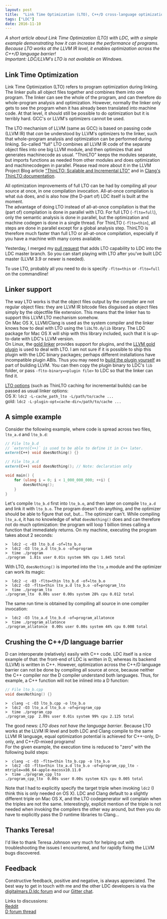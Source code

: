 ```yaml
---
layout: post
title:  "Link Time Optimization (LTO), C++/D cross-language optimization"
tags: ["LDC"]
date: 2016-11-10
---
```


_A short article about Link Time Optimization (LTO) with LDC, with a simple example demonstrating how it can increase the performance of programs. Because LTO works at the LLVM IR level, it enables optimization across the C++/D language barrier!  
Important: LDC/LLVM's LTO is not available on Windows._

## Link Time Optimization

Link Time Optimization (LTO) refers to program optimization during linking. The linker pulls all object files together and combines them into one program. The linker can see the whole of the program, and can therefore do whole-program analysis and optimization. However, normally the linker only gets to see the program when it has already been translated into machine code. At that level, it should still be possible to do optimization but it is terribly hard. GCC's or LLVM's optimizers cannot be used.

The LTO mechanism of LLVM (same as GCC) is based on passing code (LLVM IR) that _can_ be understood by LLVM's optimizers to the linker, such that whole-program analysis and optimization can be performed during linking. So-called "full" LTO combines all LLVM IR code of the separate object files into one big LLVM module, and then optimizes that and generates machinecode as usual. "ThinLTO" keeps the modules separate, but imports functions as needed from other modules and does optimization and machinecodegen in parallel. Please read more about it in the LLVM Project Blog article ["ThinLTO: Scalable and Incremental LTO"](http://blog.llvm.org/2016/06/thinlto-scalable-and-incremental-lto.html) and in [Clang's ThinLTO documentation](http://clang.llvm.org/docs/ThinLTO.html).

All optimization improvements of full LTO can be had by compiling all your source at once, in one compilation invocation. All-at-once compilation is what `dub` does, and is also how (the D-part of) LDC itself is built at the moment.  
The advantage of doing LTO instead of all-at-once compilation is that the (part of) compilation is done in parallel with LTO. For full LTO (`-flto=full`), only the semantic analysis is done in parallel, but the optimization and machine codegen is done in a single thread. For ThinLTO (`-flto=thin`), all steps are done in parallel except for a global analysis step. ThinLTO is therefore much faster than full LTO or all-at-once compilation, especially if you have a machine with many cores available.

Yesterday, I merged my [pull request](https://github.com/ldc-developers/ldc/pull/1840) that adds LTO capability to LDC into the LDC master branch. So you can start playing with LTO after you've built LDC master (LLVM 3.9 or newer is needed).

To use LTO, probably all you need to do is specify `-flto=thin` or `-flto=full` on the commandline!

## Linker support

The way LTO works is that the object files output by the compiler are not regular object files: they are LLVM IR bitcode files disguised as object files simply by the objectfile file extension. This means that the linker has to support this LLVM LTO mechanism somehow.  
On Mac OS X, LLVM/Clang is used as the system compiler and the linker knows how to deal with LTO using the `libLTO.dylib` library. The LDC package for Mac OS X will ship with this library included, such that it is up-to-date with LDC's LLVM version.  
On Linux, the [gold linker](https://sourceware.org/binutils/) provides support for plugins, and the [LLVM gold plugin](http://llvm.org/docs/GoldPlugin.html) is used to deal with LTO. I am not sure if it is possible to ship this plugin with the LDC binary packages; perhaps different installations have incompatible plugin ABIs. Thus you may need to [build the plugin yourself](http://llvm.org/docs/GoldPlugin.html#lto-how-to-build) as part of building LLVM. You can then copy the plugin binary to LDC's `lib` folder, or pass `-flto-binary=<plugin file>` to LDC so that the linker can find it.

[LTO options](http://clang.llvm.org/docs/ThinLTO.html#usage) (such as ThinLTO caching for incremental builds) can be passed as usual linker options:  
OS X: `ldc2 -L-cache_path_lto -L/path/to/cache ...`  
gold: `ldc2 -L-plugin-opt=cache-dir=/path/to/cache ...`

## A simple example

Consider the following example, where code is spread across two files, `lto_a.d` and `lto_b.d`:

```d
// File lto_b.d
// `extern(C++)` is used to be able to define it in C++ later.
extern(C++) void doesNothing() {}
```

```d
// File lto_a.d
extern(C++) void doesNothing(); // Note: declaration only

void main() {
    for (ulong i = 0; i < 1_000_000_000; ++i) {
        doesNothing();
    }
}
```

Let's compile `lto_b.d` first into `lto_b.o`, and then later on compile `lto_a.d` and link it with `lto_b.o`. The program doesn't do anything, and the optimizer should be able to figure that out, but... The optimizer can't. While compiling `lto_a.d`, it has no knowledge of what `doesNothing()` does and can therefore not do much optimization: the program will loop 1 billion times calling a function that immediately returns. On my machine, executing the program takes about 2 seconds:

```
>  ldc2 -c -O3 lto_b.d -of=lto_b.o
>  ldc2 -O3 lto_a.d lto_b.o -of=program
>  time ./program
./program  1.81s user 0.01s system 98% cpu 1.845 total
```

With LTO, `doesNothing()` is imported into the `lto_a` module and the optimizer can work its magic:

```
>  ldc2 -c -O3 -flto=thin lto_b.d -of=lto_b.o
>  ldc2 -O3 -flto=thin lto_a.d lto_b.o -of=program_lto
>  time ./program_lto
./program_lto  0.00s user 0.00s system 28% cpu 0.012 total
```

The same run time is obtained by compiling all source in one compiler invocation:

```
>  ldc2 -O3 lto_a.d lto_b.d -of=program_allatonce
>  time ./program_allatonce
./program_allatonce  0.00s user 0.00s system 44% cpu 0.008 total
```

## Crushing the C++/D language barrier

D can interoperate (relatively) easily with C++ code. LDC itself is a nice example of that: the front-end of LDC is written in D, whereas its backend (LLVM) is written in C++. However, optimization across the C++/D language barrier can not be done by compiling all source at once, because neither the C++ compiler nor the D compiler understand both languages. Thus, for example, a C++ function will not be inlined into a D function:

```cpp
// File lto_b.cpp
void doesNothing() {}
```

```
>  clang -c -O3 lto_b.cpp -o lto_b.o
>  ldc2 -O3 lto_a.d lto_b.o -of=program_cpp
>  time ./program_cpp
./program_cpp  2.09s user 0.01s system 99% cpu 2.125 total
```

The good news: _LTO does not have the language barrier_. Because LTO works at the LLVM IR level and both LDC and Clang compile to the same LLVM IR language, equal optimization potential is achieved for C++-only, D-only, and C++/D-mixed programs!  
For the given example, the execution time is reduced to "zero" with the following build steps:  

```
>  clang -c -O3 -flto=thin lto_b.cpp -o lto_b.o
>  ldc2 -O3 -flto=thin lto_a.d lto_b.o -of=program_cpp_lto -mtriple=x86_64-apple-macosx10.11.0
>  time ./program_cpp_lto
./program_cpp_lto  0.00s user 0.00s system 61% cpu 0.005 total
```

Note that I had to explicitly specify the target triple when invoking `ldc2` (I think this is only needed on OS X). LDC and Clang default to a slightly different triple on Mac OS X, and the LTO codegenerator will complain when the triples are not the same. Interestingly, explicit mention of the triple is not needed when invoking the compilers the other way around, but then you do have to explicitly pass the D runtime libraries to Clang...

## Thanks Teresa!

I'd like to thank Teresa Johnson very much for helping out with troubleshooting the issues I encountered, and for rapidly fixing the LLVM bugs discovered.

## Feedback

Constructive feedback, positive and negative, is always appreciated. The best way to get in touch with me and the other LDC developers is via the [digitalmars.D.ldc forum](https://forum.dlang.org/group/digitalmars.D.ldc) and our [Gitter chat](https://gitter.im/ldc-developers/main).

Links to discussions:  
[Reddit](https://www.reddit.com/r/programming/comments/5c8p58/link_time_optimization_cd_crosslanguage/)  
[D forum thread](https://forum.dlang.org/post/edzoqcprdqtewqqaabge@forum.dlang.org)
